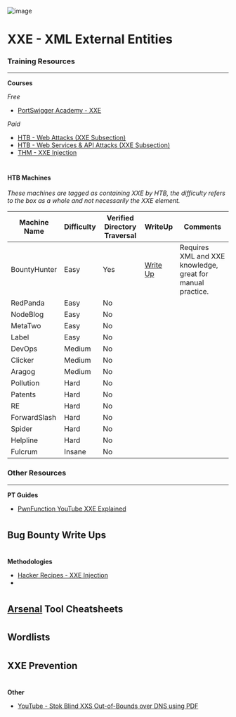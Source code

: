 ![image](https://github.com/user-attachments/assets/2001f1cc-0a7a-4871-a657-e3d483ceb030)

# XXE - XML External Entities

### Training Resources
---

**Courses**

*Free*

- [PortSwigger Academy - XXE](https://portswigger.net/web-security/xxe)

*Paid*
- [HTB - Web Attacks (XXE Subsection)](https://academy.hackthebox.com/course/preview/web-attacks)
- [HTB - Web Services & API Attacks (XXE Subsection)](https://academy.hackthebox.com/course/preview/web-service--api-attacks)
- [THM - XXE Injection](https://tryhackme.com/r/room/xxeinjection)

#

#### HTB Machines
*These machines are tagged as containing XXE by HTB, the difficulty refers to the box as a whole and not necessarily the XXE element.*

| Machine Name | Difficulty | Verified Directory Traversal | WriteUp | Comments |
| -- | -- | -- | -- | -- |
| BountyHunter | Easy | Yes  | [Write Up](https://github.com/ThomasRose23/htb_writeups/blob/main/boxes/bountyhunter.md) | Requires XML and XXE knowledge, great for manual practice. |
| RedPanda | Easy | No | | |
| NodeBlog | Easy | No | | |
| MetaTwo | Easy | No | | |
| Label | Easy | No | | |
| DevOps | Medium | No | | |
| Clicker | Medium | No | | |
| Aragog | Medium | No | | |
| Pollution | Hard | No | | |
| Patents | Hard | No | | |
| RE | Hard | No | | |
| ForwardSlash | Hard | No | | |
| Spider | Hard | No | | |
| Helpline | Hard | No | | |
| Fulcrum | Insane | No | | |

### Other Resources
---
**PT Guides**
- [PwnFunction YouTube XXE Explained](https://www.youtube.com/watch?v=gjm6VHZa_8s)
#
**Bug Bounty Write Ups**
- 
#
**Methodologies**
- [Hacker Recipes - XXE Injection](https://www.thehacker.recipes/web/inputs/xxe-injection/#xxe-injection)
- 
#
**[Arsenal](https://github.com/Orange-Cyberdefense/arsenal/tree/master) Tool Cheatsheets**
- 
#
**Wordlists**
- 
#
**XXE Prevention**
- 
#
**Other**
- [YouTube - Stok Blind XXS Out-of-Bounds over DNS using PDF](https://www.youtube.com/watch?v=aSiIHKeN3ys)
